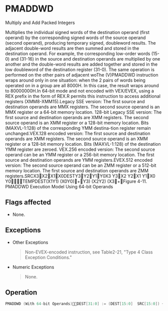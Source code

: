 # PMADDWD

Multiply and Add Packed Integers

Multiplies the individual signed words of the destination operand (first operand) by the corresponding signed words of the source operand (second operand), producing temporary signed, doubleword results.
The adjacent double-word results are then summed and stored in the destination operand.
For example, the corresponding low-order words (15-0) and (31-16) in the source and destination operands are multiplied by one another and the double-word results are added together and stored in the low doubleword of the destination register (31-0).
The same operation is performed on the other pairs of adjacent woThe (V)PMADDWD instruction wraps around only in one situation: when the 2 pairs of words being operated on in a group are all 8000H.
In this case, the result wraps around to 80000000H.In 64-bit mode and not encoded with VEX/EVEX, using a REX prefix in the form of REX.R permits this instruction to access additional registers (XMM8-XMM15).Legacy SSE version: The first source and destination operands are MMX registers.
The second source operand is an MMX register or a 64-bit memory location.
128-bit Legacy SSE version: The first source and destination operands are XMM registers.
The second source operand is an XMM register or a 128-bit memory location.
Bits (MAXVL-1:128) of the corresponding YMM destina-tion register remain unchanged.VEX.128 encoded version: The first source and destination operands are XMM registers.
The second source operand is an XMM register or a 128-bit memory location.
Bits (MAXVL-1:128) of the destination YMM register are zeroed.
VEX.256 encoded version: The second source operand can be an YMM register or a 256-bit memory location.
The first source and destination operands are YMM registers.EVEX.512 encoded version: The second source operand can be an ZMM register or a 512-bit memory location.
The first source and destination operands are ZMM registers.SRCX3X2X1X0DESTY3Y2Y1Y0X3  Y3X2  Y2X1  Y1X0  Y0TEMPDEST(X1Y1)  (X0Y0)+Y3)  (X2Y2) (X3+Figure 4-11.
 PMADDWD Execution Model Using 64-bit Operands

## Flags affected

- None.

## Exceptions

- Other Exceptions
  > Non-EVEX-encoded instruction, see Table2-21, "Type 4 Class Exception Conditions."
- Numeric Exceptions
  > None.

## Operation

```C
PMADDWD (With 64-bit Operands)DEST[31:0] := (DEST[15:0]  SRC[15:0]) + (DEST[31:16]  SRC[31:16]);DEST[63:32] := (DEST[47:32]  SRC[47:32]) + (DEST[63:48]  SRC[63:48]);PMADDWD (With 128-bit Operands)DEST[31:0] := (DEST[15:0]  SRC[15:0]) + (DEST[31:16]  SRC[31:16]);DEST[63:32] := (DEST[47:32]  SRC[47:32]) + (DEST[63:48]  SRC[63:48]);DEST[95:64] := (DEST[79:64]  SRC[79:64]) + (DEST[95:80]  SRC[95:80]);DEST[127:96] := (DEST[111:96]  SRC[111:96]) + (DEST[127:112]  SRC[127:112]);VPMADDWD (VEX.128 Encoded Version)DEST[31:0] := (SRC1[15:0] * SRC2[15:0]) + (SRC1[31:16] * SRC2[31:16])DEST[63:32] := (SRC1[47:32] * SRC2[47:32]) + (SRC1[63:48] * SRC2[63:48])DEST[95:64] := (SRC1[79:64] * SRC2[79:64]) + (SRC1[95:80] * SRC2[95:80])VPMADDWD (VEX.256 Encoded Version)DEST[31:0] := (SRC1[15:0] * SRC2[15:0]) + (SRC1[31:16] * SRC2[31:16])DEST[63:32] := (SRC1[47:32] * SRC2[47:32]) + (SRC1[63:48] * SRC2[63:48])DEST[95:64] := (SRC1[79:64] * SRC2[79:64]) + (SRC1[95:80] * SRC2[95:80])DEST[127:96] := (SRC1[111:96] * SRC2[111:96]) + (SRC1[127:112] * SRC2[127:112])DEST[159:128] := (SRC1[143:128] * SRC2[143:128]) + (SRC1[159:144] * SRC2[159:144])DEST[191:160] := (SRC1[175:160] * SRC2[175:160]) + (SRC1[191:176] * SRC2[191:176])DEST[223:192] := (SRC1[207:192] * SRC2[207:192]) + (SRC1[223:208] * SRC2[223:208])DEST[255:224] := (SRC1[239:224] * SRC2[239:224]) + (SRC1[255:240] * SRC2[255:240])DEST[MAXVL-1:256] := 0VPMADDWD (EVEX Encoded Versions)(KL, VL) = (4, 128), (8, 256), (16, 512)FOR j := 0 TO KL-1i := j * 32IF k1[j] OR *no writemask*THEN DEST[i+31:i] := (SRC2[i+31:i+16]* SRC1[i+31:i+16]) + (SRC2[i+15:i]*SRC1[i+15:i])ELSE IF *merging-masking*; merging-maskingTHEN *DEST[i+31:i] remains unchanged*ELSE *zeroing-masking*; zeroing-maskingDEST[i+31:i] = 0FIFI;ENDFOR;DEST[MAXVL-1:VL] := 0Intel C/C++ Compiler Intrinsic EquivalentVPMADDWD __m512i _mm512_madd_epi16( __m512i a, __m512i b);VPMADDWD __m512i _mm512_mask_madd_epi16(__m512i s, __mmask32 k, __m512i a, __m512i b);VPMADDWD __m512i _mm512_maskz_madd_epi16( __mmask32 k, __m512i a, __m512i b);VPMADDWD __m256i _mm256_mask_madd_epi16(__m256i s, __mmask16 k, __m256i a, __m256i b);VPMADDWD __m256i _mm256_maskz_madd_epi16( __mmask16 k, __m256i a, __m256i b);VPMADDWD __m128i _mm_mask_madd_epi16(__m128i s, __mmask8 k, __m128i a, __m128i b);VPMADDWD __m128i _mm_maskz_madd_epi16( __mmask8 k, __m128i a, __m128i b);PMADDWD __m64 _mm_madd_pi16(__m64 m1, __m64 m2)(V)PMADDWD __m128i _mm_madd_epi16 ( __m128i a, __m128i b)VPMADDWD __m256i _mm256_madd_epi16 ( __m256i a, __m256i b)
```
